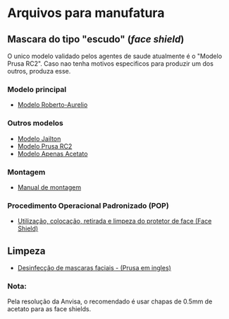# Arquivos para manufatura

## Mascara do tipo "escudo" (*face shield*)
O unico modelo validado pelos agentes de saude atualmente é o "Modelo Prusa RC2". Caso nao tenha motivos especificos para produzir um dos outros, produza esse.

### Modelo principal
  - [Modelo Roberto-Aurelio](../arquivos/manufatura/mascara_prusa_remix_roberto_aurelio)
  
### Outros modelos
  - [Modelo Jailton](../arquivos/manufatura/mascara_facil_jailton)
  - [Modelo Prusa RC2](../arquivos/manufatura/mascara_facil_prusa)
  - [Modelo Apenas Acetato](../arquivos/manufatura/mascara_apenas_acetato)
  
### Montagem
  - [Manual de montagem](manual_montagem.pdf)
  
### Procedimento Operacional Padronizado (POP)
  - [Utilização, colocação, retirada e limpeza do protetor de face (Face Shield)](POP_face_shield.pdf)
  
## Limpeza
  - [Desinfecção de mascaras faciais - (Prusa em ingles)](https://help.prusa3d.com/en/article/prusa-face-shield-disinfection_125457#_ga=2.134450104.814720469.1585231406-35028469.1584926266)
 
  
### Nota:
Pela resolução da Anvisa, o recomendado é usar chapas de 0.5mm de acetato para as face shields.
